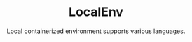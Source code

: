<h1 align="center">LocalEnv</h1>

<p align="center">Local containerized environment supports various languages.</p>
